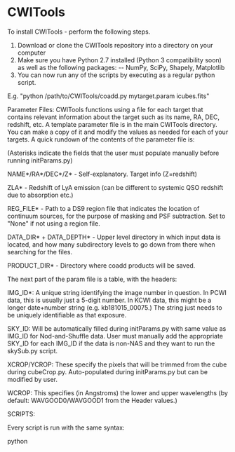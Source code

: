 # CWITools 

To install CWITools - perform the following steps.

1. Download or clone the CWITools repository into a directory on your computer
2. Make sure you have Python 2.7 installed (Python 3 compatibility soon) as well as the following packages:
-- NumPy, SciPy, Shapely, Matplotlib
3. You can now run any of the scripts by executing as a regular python script. 

E.g. "python /path/to/CWITools/coadd.py mytarget.param icubes.fits"

Parameter Files:
CWITools functions using a file for each target that contains relevant information about the target such as its name, RA, DEC, redshift, etc. A template parameter file is in the main CWITools directory. You can make a copy of it and modify the values as needed for each of your targets. A quick rundown of the contents of the parameter file is:

(Asterisks indicate the fields that the user must populate manually before running initParams.py)

NAME*/RA*/DEC*/Z* - Self-explanatory. Target info (Z=redshift)

ZLA* - Redshift of LyA emission (can be different to systemic QSO redshift due to absorption etc.)

REG_FILE* - Path to a DS9 region file that indicates the location of continuum sources, for the purpose of masking and PSF subtraction. Set to "None" if not using a region file.

DATA_DIR* + DATA_DEPTH* - Upper level directory in which input data is located, and how many subdirectory levels to go down from there when searching for the files.

PRODUCT_DIR* - Directory where coadd products will be saved.

The next part of the param file is a table, with the headers:

IMG_ID*: A unique string identifying the image number in question. In PCWI data, this is usually just a 5-digit number. In KCWI data, this might be a longer date+number string (e.g. kb181015_00075.) The string just needs to be uniquely identifiable as that exposure.

SKY_ID: Will be automatically filled during initParams.py with same value as IMG_ID for Nod-and-Shuffle data. User must manually add the appropriate SKY_ID for each IMG_ID if the data is non-NAS and they want to run the skySub.py script. 

XCROP/YCROP: These specify the pixels that will be trimmed from the cube during cubeCrop.py. Auto-populated during initParams.py but can be modified by user.

WCROP: This specifies (in Angstroms) the lower and upper wavelengths (by default: WAVGOOD0/WAVGOOD1 from the Header values.) 

SCRIPTS:

Every script is run with the same syntax:

python <script> <target.param> <cubeType>
  
<script> - self explanatory - the script name!
  
  
<target.param> - pointer to the target parameter file you want to use
  
  
<cubeType> - the type of input cube you want to work with (including file extension) e.g. "icubes.fits" or "icubes.wc.fits".


initParams - Starts with basic parameter file, loads FITS objects and uses headers to populate the rest of the parameters (except SKY_ID for non-N&S data.)


fixWCS - Interactive script that uses RA/DEC of the target and sky lines to fix the Header WCS (world coordinate system.) Appends ".wc" to filenames.

cubeCrop - Trims bad/unwanted pixels from the input cubes. Appends ".c" to filenames.

coadd - Adds the input frames to a single coadd frame by mapping each pixel through two coordinate transformations. Output is saved in PRODUCT_DIR with name of the format NAME+cubeType+.fits

lineCrop - Crops the cube in wavelength to a limited velocity window around a particular emission line (e.g. Lyman-alpha.)

psfSub - Uses region file to locate and subtract point-sources in the field with a 2D scaling method. Most effective if the cube has been cropped with lineCrop (as the continuum wavelengths used to make the 2D PSF are closer to the emission.)

bkgSub - Fits a low-order polynomial to the continuum wavelengths in each spaxel of the cube and 


